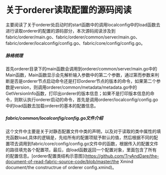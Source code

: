 # 关于orderer读取配置的源码阅读

​      主要阅读了关于orderer处启动时的start函数中的调用localconfig中的load函数去进行读取orderer的配置的源码部分，本次源码阅读涉及到fabric/orderer/main.go、fabric/orderer/common/server/main.go、fabric/orderer/localconfig/config.go、fabric/core/config/config.go。

##### 脉络梳理

​      首先orderer目录下的main函数会调用到orderer/common/server/main.go中的Main函数，Main函数显示会先解析输入参数中的第二个参数，通过第而参数来判断是否是orderer节点启动命令还是打印orderer节点的版本的命令，如果第二个参数是version，则调用orderer/common/metadata/metadata.go中的GetVersionInfo函数，打印出orderer的版本信息；如果不是打印版本信息的命令，则默认执行orderer启动的命令，首先是调用orderer/localconfig/config.go中的load函数去加载orderer的基本的配置信息。

##### fabric/common/localconfig/config.go文件介绍

​     这个文件中主要是关于对静态配置文件中类的声明，以及对于读取的类中属性的填充函数load,具体的逻辑是，先给所有的配置项赋予默认的值，然后根据不同的配置项去调用到fabric/core/config/config.go文件中的函数，根据传入的配置文件的路径填充各个配置项，最后，由load函数返回一个配置对象，里面包含了所有的配置信息。[orderer配置类结构示意图](https://github.com/TryAndDare/the-document-of-read-fabric-source-code/blob/master/the Xmind document/the constructrue of orderer config.xmind)。







